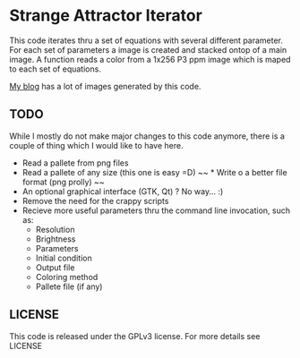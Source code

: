 Strange Attractor Iterator
=========================

This code iterates thru a set of equations with several different parameter.
For each set of parameters a image is created and stacked ontop of a main image.
A function reads a color from a 1x256 P3 ppm image which is maped to each set of equations.

[My blog](http://chaotic-renan.tumblr.com/) has a lot of images generated by this code.

TODO
----

While I mostly do not make major changes to this code anymore, there is a couple of thing
which I would like to have here.

* Read a pallete from png files
* Read a pallete of any size (this one is easy =D)
~~ * Write o a better file format (png prolly) ~~
* An optional graphical interface (GTK, Qt) ? No way... :)
* Remove the need for the crappy scripts
* Recieve more useful parameters thru the command line invocation, such as:
    * Resolution
    * Brightness
    * Parameters
    * Initial condition
    * Output file
    * Coloring method
    * Pallete file (if any)

LICENSE
-------

This code is released under the GPLv3 license.
For more details see LICENSE

